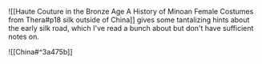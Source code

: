 ![[Haute Couture in the Bronze Age A History of Minoan Female Costumes from Thera#p18 silk outside of China]] gives some tantalizing hints about the early silk road, which I've read a bunch about but don't have sufficient notes on. 

![[China#^3a475b]]

